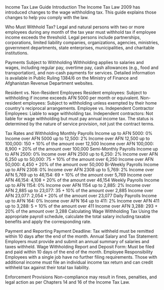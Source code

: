 Income Tax Law Guide
Introduction
The Income Tax Law 2009 has introduced changes to the wage withholding tax. This guide explains those changes to help you comply with the law.

Who Must Withhold Tax?
Legal and natural persons with two or more employees during any month of the tax year must withhold tax if employee income exceeds the threshold. Legal persons include partnerships, corporations, limited liability companies, organizations, agencies, ministries, government departments, state enterprises, municipalities, and charitable institutions.

Payments Subject to Withholding
Withholding applies to salaries and wages, including regular pay, overtime pay, cash allowances (e.g., food and transportation), and non-cash payments for services. Detailed information is available in Public Ruling 1384/6 on the Ministry of Finance and Afghanistan Revenue Department websites.

Resident vs. Non-Resident Employees
Resident employees: Subject to withholding if income exceeds AFN 5000 per month or equivalent.
Non-resident employees: Subject to withholding unless exempted by their home country's reciprocal arrangements.
Employee vs. Independent Contractor
Employees: Liable to wage withholding tax.
Independent contractors: Not liable for wage withholding but must pay annual income tax.
The status is determined by the nature of service provision, not just the contract terms.

Tax Rates and Withholding
Monthly Payrolls
Income up to AFN 5000: 0%
Income over AFN 5000 up to 12,500: 2%
Income over AFN 12,500 up to 100,000: 150 + 10% of the amount over 12,500
Income over AFN 100,000: 8,900 + 20% of the amount over 100,000
Semi-Monthly Payrolls
Income up to AFN 2500: 0%
Income over AFN 2500 up to 6,250: 2%
Income over AFN 6,250 up to 50,000: 75 + 10% of the amount over 6,250
Income over AFN 50,000: 4,450 + 20% of the amount over 50,000
Bi-Weekly Payrolls
Income up to AFN 2308: 0%
Income over AFN 2308 up to 5,769: 2%
Income over AFN 5,769 up to 46,154: 69 + 10% of the amount over 5,769
Income over AFN 46,154: 4,108 + 20% of the amount over 46,154
Weekly Payrolls
Income up to AFN 1154: 0%
Income over AFN 1154 up to 2,885: 2%
Income over AFN 2,885 up to 23,077: 35 + 10% of the amount over 2,885
Income over AFN 23,077: 2,054 + 20% of the amount over 23,077
Daily Payrolls
Income up to AFN 164: 0%
Income over AFN 164 up to 411: 2%
Income over AFN 411 up to 3,288: 5 + 10% of the amount over 411
Income over AFN 3,288: 293 + 20% of the amount over 3,288
Calculating Wage Withholding Tax
Using the appropriate payroll schedule, calculate the total salary including taxable benefits and apply the corresponding rate.

Payment and Reporting
Payment Deadline: Tax withheld must be remitted within 10 days after the end of the month.
Annual Salary and Tax Statement: Employers must provide and submit an annual summary of salaries and taxes withheld.
Wage Withholding Report and Deposit Form: Must be filed and paid within 10 days of the end of the month.
Employee Responsibility
Employees with a single job have no further filing requirements. Those with additional income must file an individual income tax return and can credit withheld tax against their total tax liability.

Enforcement Provisions
Non-compliance may result in fines, penalties, and legal action as per Chapters 14 and 16 of the Income Tax Law.
